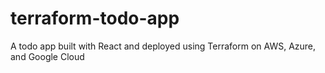 # terraform-todo-app
A todo app built with React and deployed using Terraform on AWS, Azure, and Google Cloud
